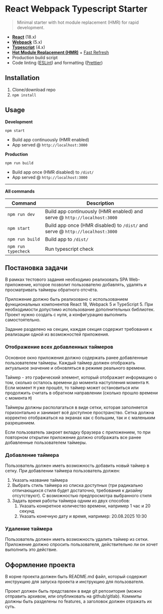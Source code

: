 # React Webpack Typescript Starter

> Minimal starter with hot module replacement (HMR) for rapid development.

- **[React](https://facebook.github.io/react/)** (18.x)
- **[Webpack](https://webpack.js.org/)** (5.x)
- **[Typescript](https://www.typescriptlang.org/)** (4.x)
- **[Hot Module Replacement (HMR)](https://webpack.js.org/concepts/hot-module-replacement/)** +
  [Fast Refresh](https://github.com/pmmmwh/react-refresh-webpack-plugin)
- Production build script
- Code linting ([ESLint](https://github.com/eslint/eslint)) and formatting
  ([Prettier](https://github.com/prettier/prettier))

## Installation

1. Clone/download repo
2. `npm install`

## Usage

**Development**

`npm start`

- Build app continuously (HMR enabled)
- App served @ `http://localhost:3000`

**Production**

`npm run build`

- Build app once (HMR disabled) to `/dist/`
- App served @ `http://localhost:3000`

---

**All commands**

| Command         | Description                                                                   |
| --------------- | ----------------------------------------------------------------------------- |
| `npm run dev`   | Build app continuously (HMR enabled) and serve @ `http://localhost:3000`      |
| `npm start`     | Build app once (HMR disabled) to `/dist/` and serve @ `http://localhost:3000` |
| `npm run build` | Build app to `/dist/`                                                         |
| `npm run typecheck`  | Run typescript check                                                                    |

## Постановка задачи

В рамках тестового задания необходимо реализовать SPA Web-приложение, которое позволит пользователю
добавлять, удалять и просматривать таймеры обратного отсчёта.

Приложение должно быть реализовано с использованием функциональных компонентов React 18, Webpack 5 и
TypeScript 5. При необходимости допустимо использование дополнительных библиотек. Проект нужно
создать с нуля, а конфигурацию выполнить самостоятельно.

Задание разделено на секции, каждая секция содержит требования к реализации одной из возможностей
приложения.

### Отображение всех добавленных таймеров

Основное окно приложения должно содержать ранее добавленные пользователем таймеры. Каждый таймер
должен отображать актуальное значение и обновляться в режиме реального времени.

Таймер - это графический элемент, который отображает информацию о том, сколько осталось времени до
момента наступления момента `M`. Если момент `M` уже прошёл, то таймер может остановиться или
продолжить считать в обратном направлении (сколько прошло времени с момента `M`)

Таймеры должны располагаться в виде сетки, которая заполняется горизонтально и занимает всё
доступное пространство. Сетка должна корректно отображаться на экранах как с большим, так и с
маленьким разрешением.

Если пользователь закроет вкладку браузера с приложением, то при повторном открытии приложение
должно отображать все ранее добавленные пользователем таймеры.

### Добавление таймера

Пользователь должен иметь возможность добавить новый таймер в сетку. При добавлении таймера
пользователь должен:

1. Указать название таймера
2. Выбрать стиль таймера из списка доступных (три радикально отличающихся стиля будет достаточно,
   требования к дизайну отсутствуют). С возможностью предпросмотра выбранного стиля
3. Задать время работы таймера одним из двух способов:
   1. Указать конкретное количество времени, например 1 час и 20 секунд
   2. Указать конечную дату и время, например: 20.08.2025 10:30

### Удаление таймера

Пользователь должен иметь возможность удалить таймер из сетки. Приложение должно спросить
пользователя, действительно ли он хочет выполнить это действие.

## Оформление проекта

В корне проекта должен быть README.md файл, который содержит инструкцию для запуска проекта и
инструкцию для пользователя.

Проект должен быть представлен в виде git репозитория (можно отправить архивом, или опубликовать на
github/gitlab). Коммиты должны быть разделены по features, а заголовок должен отражать их суть.
